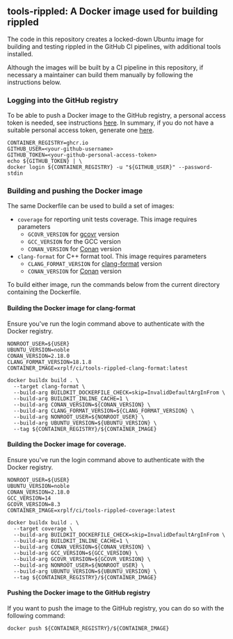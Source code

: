 ## tools-rippled: A Docker image used for building rippled

The code in this repository creates a locked-down Ubuntu image for building and
testing rippled in the GitHub CI pipelines, with additional tools installed.

Although the images will be built by a CI pipeline in this repository, if
necessary a maintainer can build them manually by following the instructions
below.

### Logging into the GitHub registry

To be able to push a Docker image to the GitHub registry, a personal access
token is needed, see instructions [here](https://docs.github.com/en/packages/working-with-a-github-packages-registry/working-with-the-container-registry#authenticating-with-a-personal-access-token-classic).
In summary, if you do not have a suitable personal access token, generate one
[here](https://github.com/settings/tokens/new?scopes=write:packages).

```shell
CONTAINER_REGISTRY=ghcr.io
GITHUB_USER=<your-github-username>
GITHUB_TOKEN=<your-github-personal-access-token>
echo ${GITHUB_TOKEN} | \
docker login ${CONTAINER_REGISTRY} -u "${GITHUB_USER}" --password-stdin
```

### Building and pushing the Docker image

The same Dockerfile can be used to build a set of images:

* `coverage` for reporting unit tests coverage. This image requires parameters
  * `GCOVR_VERSION` for [gcovr](https://gcovr.com/en/stable/) version
  * `GCC_VERSION` for the GCC version
  * `CONAN_VERSION` for [Conan](https://docs.conan.io/2/) version
* `clang-format` for C++ format tool. This image requires parameters
  * `CLANG_FORMAT_VERSION` for [clang-format](http://clang.llvm.org/docs/ClangFormat.html) version
  * `CONAN_VERSION` for [Conan](https://docs.conan.io/2/) version

To build either image, run the commands below from the current directory containing the Dockerfile.

#### Building the Docker image for clang-format

Ensure you've run the login command above to authenticate with the Docker
registry.

```shell
NONROOT_USER=${USER}
UBUNTU_VERSION=noble
CONAN_VERSION=2.18.0
CLANG_FORMAT_VERSION=18.1.8
CONTAINER_IMAGE=xrplf/ci/tools-rippled-clang-format:latest

docker buildx build . \
  --target clang-format \
  --build-arg BUILDKIT_DOCKERFILE_CHECK=skip=InvalidDefaultArgInFrom \
  --build-arg BUILDKIT_INLINE_CACHE=1 \
  --build-arg CONAN_VERSION=${CONAN_VERSION} \
  --build-arg CLANG_FORMAT_VERSION=${CLANG_FORMAT_VERSION} \
  --build-arg NONROOT_USER=${NONROOT_USER} \
  --build-arg UBUNTU_VERSION=${UBUNTU_VERSION} \
  --tag ${CONTAINER_REGISTRY}/${CONTAINER_IMAGE}
```

#### Building the Docker image for coverage.

Ensure you've run the login command above to authenticate with the Docker
registry.

```shell
NONROOT_USER=${USER}
UBUNTU_VERSION=noble
CONAN_VERSION=2.18.0
GCC_VERSION=14
GCOVR_VERSION=8.3
CONTAINER_IMAGE=xrplf/ci/tools-rippled-coverage:latest

docker buildx build . \
  --target coverage \
  --build-arg BUILDKIT_DOCKERFILE_CHECK=skip=InvalidDefaultArgInFrom \
  --build-arg BUILDKIT_INLINE_CACHE=1 \
  --build-arg CONAN_VERSION=${CONAN_VERSION} \
  --build-arg GCC_VERSION=${GCC_VERSION} \
  --build-arg GCOVR_VERSION=${GCOVR_VERSION} \
  --build-arg NONROOT_USER=${NONROOT_USER} \
  --build-arg UBUNTU_VERSION=${UBUNTU_VERSION} \
  --tag ${CONTAINER_REGISTRY}/${CONTAINER_IMAGE}
```

#### Pushing the Docker image to the GitHub registry

If you want to push the image to the GitHub registry, you can do so with the
following command:

```shell
docker push ${CONTAINER_REGISTRY}/${CONTAINER_IMAGE}
```
